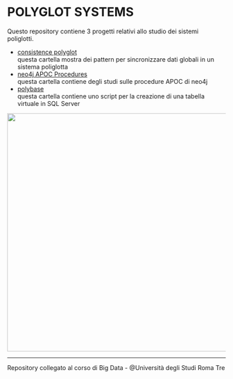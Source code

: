# POLYGLOT SYSTEMS
Questo repository contiene 3 progetti relativi allo studio dei sistemi poliglotti.

- [consistence polyglot](https://github.com/mariocuomo/consistence-polyglot/tree/main/consistence%20polyglot)<br>
  questa cartella mostra dei pattern per sincronizzare dati globali in un sistema poliglotta
- [neo4j APOC Procedures](https://github.com/mariocuomo/consistence-polyglot/tree/main/neo4j%20Apoc%20Procedures)<br>
  questa cartella contiene degli studi sulle procedure APOC di neo4j
- [polybase](https://github.com/mariocuomo/consistence-polyglot/tree/main/polybase)<br>
  questa cartella contiene uno script per la creazione di una tabella virtuale in SQL Server

<div align="center">
  <img src="https://github.com/mariocuomo/consistence-polyglot/blob/main/imgs/wordcloud.png" width="550">
</div>



---
Repository collegato al corso di Big Data - @Università degli Studi Roma Tre

